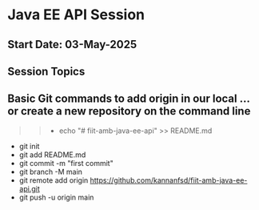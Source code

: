 # Java EE API Session 
## Start Date: 03-May-2025

Session Topics
---
Basic Git commands to add origin in our local …or create a new repository on the command line
---
>> - echo "# fiit-amb-java-ee-api" >> README.md
- git init
- git add README.md
- git commit -m "first commit"
- git branch -M main
- git remote add origin https://github.com/kannanfsd/fiit-amb-java-ee-api.git
- git push -u origin main
